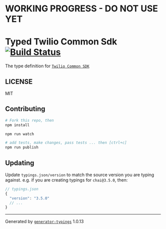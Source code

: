# WORKING PROGRESS - DO NOT USE YET

# Typed Twilio Common Sdk  [![Build Status](https://travis-ci.org/it@github.com:dkundel/typed-twilio-common.svg?branch=master)](https://travis-ci.org/it@github.com:dkundel/typed-twilio-common)


The type definition for [`Twilio Common SDK`]()

## LICENSE

MIT

## Contributing

```sh
# Fork this repo, then
npm install

npm run watch

# add tests, make changes, pass tests ... then [ctrl+c]
npm run publish
```

## Updating

Update `typings.json/version` to match the source version you are typing against.
e.g. if you are creating typings for `chai@3.5.0`, then:

```js
// typings.json
{
  "version": "3.5.0"
  // ...
}
```

----

Generated by [`generator-typings`](https://github.com/typings/generator-typings) 1.0.13
